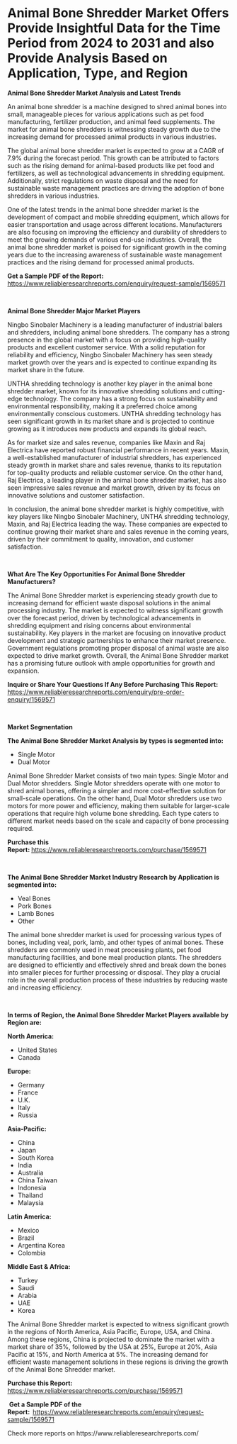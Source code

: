 <p><h1>Animal Bone Shredder Market Offers Provide Insightful Data for the Time Period from 2024 to 2031 and also Provide Analysis Based on Application, Type, and Region</h1></p><p><strong>Animal Bone Shredder Market Analysis and Latest Trends</strong></p>
<p><p>An animal bone shredder is a machine designed to shred animal bones into small, manageable pieces for various applications such as pet food manufacturing, fertilizer production, and animal feed supplements. The market for animal bone shredders is witnessing steady growth due to the increasing demand for processed animal products in various industries.</p><p>The global animal bone shredder market is expected to grow at a CAGR of 7.9% during the forecast period. This growth can be attributed to factors such as the rising demand for animal-based products like pet food and fertilizers, as well as technological advancements in shredding equipment. Additionally, strict regulations on waste disposal and the need for sustainable waste management practices are driving the adoption of bone shredders in various industries.</p><p>One of the latest trends in the animal bone shredder market is the development of compact and mobile shredding equipment, which allows for easier transportation and usage across different locations. Manufacturers are also focusing on improving the efficiency and durability of shredders to meet the growing demands of various end-use industries. Overall, the animal bone shredder market is poised for significant growth in the coming years due to the increasing awareness of sustainable waste management practices and the rising demand for processed animal products.</p></p>
<p><strong>Get a Sample PDF of the Report:&nbsp;</strong> <a href="https://www.reliableresearchreports.com/enquiry/request-sample/1569571">https://www.reliableresearchreports.com/enquiry/request-sample/1569571</a></p>
<p>&nbsp;</p>
<p><strong>Animal Bone Shredder Major Market Players</strong></p>
<p><p>Ningbo Sinobaler Machinery is a leading manufacturer of industrial balers and shredders, including animal bone shredders. The company has a strong presence in the global market with a focus on providing high-quality products and excellent customer service. With a solid reputation for reliability and efficiency, Ningbo Sinobaler Machinery has seen steady market growth over the years and is expected to continue expanding its market share in the future.</p><p>UNTHA shredding technology is another key player in the animal bone shredder market, known for its innovative shredding solutions and cutting-edge technology. The company has a strong focus on sustainability and environmental responsibility, making it a preferred choice among environmentally conscious customers. UNTHA shredding technology has seen significant growth in its market share and is projected to continue growing as it introduces new products and expands its global reach.</p><p>As for market size and sales revenue, companies like Maxin and Raj Electrica have reported robust financial performance in recent years. Maxin, a well-established manufacturer of industrial shredders, has experienced steady growth in market share and sales revenue, thanks to its reputation for top-quality products and reliable customer service. On the other hand, Raj Electrica, a leading player in the animal bone shredder market, has also seen impressive sales revenue and market growth, driven by its focus on innovative solutions and customer satisfaction.</p><p>In conclusion, the animal bone shredder market is highly competitive, with key players like Ningbo Sinobaler Machinery, UNTHA shredding technology, Maxin, and Raj Electrica leading the way. These companies are expected to continue growing their market share and sales revenue in the coming years, driven by their commitment to quality, innovation, and customer satisfaction.</p></p>
<p>&nbsp;</p>
<p><strong>What Are The Key Opportunities For Animal Bone Shredder Manufacturers?</strong></p>
<p><p>The Animal Bone Shredder market is experiencing steady growth due to increasing demand for efficient waste disposal solutions in the animal processing industry. The market is expected to witness significant growth over the forecast period, driven by technological advancements in shredding equipment and rising concerns about environmental sustainability. Key players in the market are focusing on innovative product development and strategic partnerships to enhance their market presence. Government regulations promoting proper disposal of animal waste are also expected to drive market growth. Overall, the Animal Bone Shredder market has a promising future outlook with ample opportunities for growth and expansion.</p></p>
<p><strong>Inquire or Share Your Questions If Any Before Purchasing This Report:</strong> <a href="https://www.reliableresearchreports.com/enquiry/pre-order-enquiry/1569571">https://www.reliableresearchreports.com/enquiry/pre-order-enquiry/1569571</a></p>
<p>&nbsp;</p>
<p><strong>Market Segmentation</strong></p>
<p><strong>The Animal Bone Shredder Market Analysis by types is segmented into:</strong></p>
<p><ul><li>Single Motor</li><li>Dual Motor</li></ul></p>
<p><p>Animal Bone Shredder Market consists of two main types: Single Motor and Dual Motor shredders. Single Motor shredders operate with one motor to shred animal bones, offering a simpler and more cost-effective solution for small-scale operations. On the other hand, Dual Motor shredders use two motors for more power and efficiency, making them suitable for larger-scale operations that require high volume bone shredding. Each type caters to different market needs based on the scale and capacity of bone processing required.</p></p>
<p><strong>Purchase this Report:&nbsp;</strong><a href="https://www.reliableresearchreports.com/purchase/1569571">https://www.reliableresearchreports.com/purchase/1569571</a></p>
<p>&nbsp;</p>
<p><strong>The Animal Bone Shredder Market Industry Research by Application is segmented into:</strong></p>
<p><ul><li>Veal Bones</li><li>Pork Bones</li><li>Lamb Bones</li><li>Other</li></ul></p>
<p><p>The animal bone shredder market is used for processing various types of bones, including veal, pork, lamb, and other types of animal bones. These shredders are commonly used in meat processing plants, pet food manufacturing facilities, and bone meal production plants. The shredders are designed to efficiently and effectively shred and break down the bones into smaller pieces for further processing or disposal. They play a crucial role in the overall production process of these industries by reducing waste and increasing efficiency.</p></p>
<p>&nbsp;</p>
<p><strong>In terms of Region, the Animal Bone Shredder Market Players available by Region are:</strong></p>
<p>
    <p> <strong> North America: </strong>
        <ul>
            <li>United States</li>
            <li>Canada</li>
        </ul>
        </p> 
    <p> <strong> Europe: </strong>
        <ul>
            <li>Germany</li>
            <li>France</li>
            <li>U.K.</li>
            <li>Italy</li>
            <li>Russia</li>
        </ul>
        </p> 
    <p> <strong> Asia-Pacific: </strong>
        <ul>
            <li>China</li>
            <li>Japan</li>
            <li>South Korea</li>
            <li>India</li>
            <li>Australia</li>
            <li>China Taiwan</li>
            <li>Indonesia</li>
            <li>Thailand</li>
            <li>Malaysia</li>
        </ul>
        </p> 
    <p> <strong> Latin America: </strong>
        <ul>
            <li>Mexico</li>
            <li>Brazil</li>
            <li>Argentina Korea</li>
            <li>Colombia</li>
        </ul>
        </p> 
    <p> <strong> Middle East & Africa: </strong>
        <ul>
            <li>Turkey</li>
            <li>Saudi</li>
            <li>Arabia</li>
            <li>UAE</li>
            <li>Korea</li>
        </ul>
    </p>
    </p>
<p><p>The Animal Bone Shredder market is expected to witness significant growth in the regions of North America, Asia Pacific, Europe, USA, and China. Among these regions, China is projected to dominate the market with a market share of 35%, followed by the USA at 25%, Europe at 20%, Asia Pacific at 15%, and North America at 5%. The increasing demand for efficient waste management solutions in these regions is driving the growth of the Animal Bone Shredder market.</p></p>
<p><strong>Purchase this Report: </strong><a href="https://www.reliableresearchreports.com/purchase/1569571">https://www.reliableresearchreports.com/purchase/1569571</a></p>
<p>&nbsp;<strong>Get a Sample PDF of the Report:&nbsp;&nbsp;</strong><a href="https://www.reliableresearchreports.com/enquiry/request-sample/1569571">https://www.reliableresearchreports.com/enquiry/request-sample/1569571</a></p>
<p><strong></strong></p>
<p>Check more reports on https://www.reliableresearchreports.com/</p>